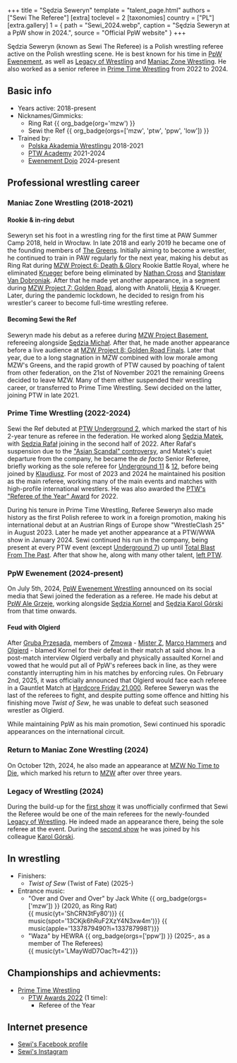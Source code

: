 +++
title = "Sędzia Seweryn"
template = "talent_page.html"
authors = ["Sewi The Referee"]
[extra]
toclevel = 2
[taxonomies]
country = ["PL"]
[extra.gallery]
1 = { path = "Sewi_2024.webp", caption = "Sędzia Seweryn at a PpW show in 2024.", source = "Official PpW website" }
+++

Sędzia Seweryn (known as Sewi The Referee) is a Polish wrestling referee active on the Polish wrestling scene. He is best known for his time in [PpW Ewenement](@/o/ppw.md), as well as [Legacy of Wrestling](@/o/low.md) and [Maniac Zone Wrestling](@/o/mzw.md). He also worked as a senior referee in [Prime Time Wrestling](@/o/ptw.md) from 2022 to 2024.

## Basic info

* Years active: 2018-present
* Nicknames/Gimmicks:
  - Ring Rat {{ org_badge(org='mzw') }}
  - Sewi the Ref {{ org_badge(orgs=['mzw', 'ptw', 'ppw', 'low']) }}
* Trained by:
  - [Polska Akademia Wrestlingu](@/o/paw.md) 2018-2021
  - [PTW Academy](@/o/ptw-academy.md) 2021-2024
  - [Ewenement Dojo](@/o/ewenement-dojo.md) 2024-present

## Professional wrestling career

### Maniac Zone Wrestling (2018-2021)

#### Rookie & in-ring debut

Seweryn set his foot in a wrestling ring for the first time at PAW Summer Camp 2018, held in Wrocław.
In late 2018 and early 2019 he became one of the founding members of [The Greens](@/tt/zieloni.md).
Initially aiming to become a wrestler, he continued to train in PAW regularly for the next year, making his debut as Ring Rat during [MZW Project 6: Death & Glory](@/e/mzw/2019-08-24-mzw-project-6-death-and-glory.md) Rookie Battle Royal, where he eliminated [Krueger](@/w/olgierd.md) before being eliminated by [Nathan Cross](@/w/gabriel-queen.md) and [Stanisław Van Dobroniak](@/w/stanislaw-van-dobroniak.md).
After that he made yet another appearance, in a segment during [MZW Project 7: Golden Road](@/e/mzw/2020-01-18-mzw-project-7-golden-road.md), along with Anatolii, [Hexia](@/w/hexia.md) & Krueger.
Later, during the pandemic lockdown, he decided to resign from his wrestler's career to become full-time wrestling referee.

#### Becoming Sewi the Ref

Seweryn made his debut as a referee during [MZW Project Basement](@/e/project-basement.md), refereeing alongside [Sędzia Michał](@/w/sedzia-michal.md).
After that, he made another appearance before a live audience at [MZW Project 8: Golden Road Finals](@/e/mzw/2021-08-14-mzw-project-8-golden-road-finals.md).
Later that year, due to a long stagnation in MZW combined with low morale among MZW's Greens, and the rapid growth of PTW caused by poaching of talent from other federation, on the 21st of November 2021 the remaining Greens decided to leave MZW.
Many of them either suspended their wrestling career, or transferred to Prime Time Wrestling. Sewi decided on the latter, joining PTW in late 2021.

### Prime Time Wrestling (2022-2024)

Sewi the Ref debuted at [PTW Underground 2](@/e/ptw/2022-01-23-ptw-underground-2.md), which marked the start of his 2-year tenure as referee in the federation.
He worked along [Sędzia Matek](@/w/sedzia-matek.md), with [Sędzia Rafał](@/w/alex-brave.md) joining in the second half of 2022.
After Rafał's suspension due to the ["Asian Scandal" controversy](@/a/ptw-awards-2022.md), and Matek's quiet departure from the company, he became the _de facto_ Senior Referee, briefly working as the sole referee for [Underground 11](@/e/ptw/2023-01-29-ptw-underground-11.md) & [12](@/e/ptw/2023-02-26-ptw-underground-12.md), before being joined by [Klaudiusz](@/w/sedzia-klaudiusz.md).
For most of 2023 and 2024 he maintained his position as the main referee, working many of the main events and matches with high-profile international wrestlers.
He was also awarded the [PTW's "Referee of the Year" Award](@/a/ptw-awards-2022.md) for 2022.

During his tenure in Prime Time Wrestling, Referee Seweryn also made history as the first Polish referee to work in a foreign promotion, making his international debut at an Austrian Rings of Europe show "WrestleClash 25" in August 2023.
Later he made yet another appearance at a PTW/WWA show in January 2024.
Sewi continued his run in the company, being present at every PTW event (except [Underground 7](@/e/ptw/2022-08-28-ptw-underground-7.md)) up until [Total Blast From The Past](@/e/ptw/2024-05-11-ptw-6.md).
After that show he, along with many other talent, [left PTW](@/a/ptw-exits.md).

### PpW Ewenement (2024-present)

On July 5th, 2024, [PpW Ewenement Wrestling](@/o/ppw.md) announced on its social media that Sewi joined the federation as a referee.
He made his debut at [PpW Ale Grzeje](@/e/ppw/2024-07-13-ppw-ale-grzeje.md), working alongside [Sędzia Kornel](@/w/sedzia-kornel.md) and [Sędzia Karol Górski](@/w/madman-charlie.md) from that time onwards.

#### Feud with Olgierd

After [Gruba Przesada](@/e/ppw/2025-01-25-ppw-gruba-przesada.md), members of [Zmowa](@/tt/zmowa.md) - [Mister Z](@/w/mister-z.md), [Marco Hammers](@/w/marco-hammers.md) and [Olgierd](@/w/olgierd.md) - blamed Kornel for their defeat in their match at said show. In a post-match interview Olgierd verbally and physically assaulted Kornel and vowed that he would put all of PpW's referees back in line, as they were constantly interrupting him in his matches by enforcing rules. On February 2nd, 2025, it was officially announced that Olgierd would face each referee in a Gauntlet Match at [Hardcore Friday 21.000](@/e/ppw/2025-02-21-ppw-hardcore-friday.md). Referee Seweryn was the last of the referees to fight, and despite putting some offence and hitting his finishing move _Twist of Sew_, he was unable to defeat such seasoned wrestler as Olgierd.

While maintaining PpW as his main promotion, Sewi continued his sporadic appearances on the international circuit.

### Return to Maniac Zone Wrestling (2024)

On October 12th, 2024, he also made an appearance at [MZW No Time to Die](@/e/mzw/2024-10-12-mzw-no-time-to-die.md), which marked his return to [MZW](@/o/mzw.md) after over three years.

### Legacy of Wrestling (2024)

During the build-up for the [first show](@/e/low/2024-12-01-low-1.md) it was unofficially confirmed that Sewi the Referee would be one of the main referees for the newly-founded [Legacy of Wrestling](@/o/low.md). He indeed made an appearance there, being the sole referee at the event. During the [second show](@/e/low/2025-04-06-low-2.md) he was joined by his colleague [Karol Górski](@/w/madman-charlie.md).

## In wrestling

* Finishers:
  - _Twist of Sew_ (Twist of Fate) (2025-)
* Entrance music:
  - "Over and Over and Over" by Jack White
 {{ org_badge(orgs=['mzw']) }} (2020, as Ring Rat) <br>
 {{ music(yt='ShCRN3tFy80')}}
 {{ music(spot='13CKjk6hRuF2XzY4N3xw4m')}}
 {{ music(apple='1337879490?i=1337879981')}}
  - "Waza" by HEWRA
 {{ org_badge(orgs=['ppw']) }} (2025-, as a member of The Referees) <br>
 {{ music(yt='LMayWdD7Oac?t=42')}}

## Championships and achievments:

* [Prime Time Wrestling](@/o/ptw.md)
  - [PTW Awards 2022](@/a/ptw-awards-2022.md) (1 time):
    * Referee of the Year

## Internet presence

* [Sewi's Facebook profile](https://www.facebook.com/people/Sewi-The-Referee/100089237194283/)
* [Sewi's Instagram](https://www.instagram.com/sewi_the_ref/)
